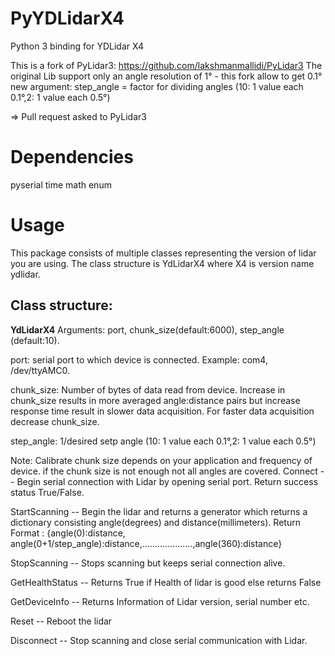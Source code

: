 # PyYDLidarX4
Python 3 binding for YDLidar X4

This is a fork of PyLidar3: https://github.com/lakshmanmallidi/PyLidar3
The original Lib support only an angle resolution of 1° - this fork allow to get 0.1°
new argument:  step_angle = factor for dividing angles (10: 1 value each 0.1°,2: 1 value each 0.5°)

=> Pull request asked to PyLidar3

# Dependencies
pyserial
time
math
enum

# Usage
This package consists of multiple classes representing the version of lidar you are using. The class structure is YdLidarX4 where X4 is version name ydlidar. 

## Class structure:
**YdLidarX4**
Arguments: port, chunk_size(default:6000), step_angle (default:10).

port: serial port to which device is connected. Example: com4, /dev/ttyAMC0.

chunk_size: Number of bytes of data read from device. Increase in chunk_size results in more averaged angle:distance pairs but increase response time result in slower data acquisition. For faster data acquisition decrease chunk_size.

step_angle: 1/desired setp angle (10: 1 value each 0.1°,2: 1 value each 0.5°)

Note: Calibrate chunk size depends on your application and frequency of device. 
if the chunk size is not enough not all angles are covered. 
Connect -- Begin serial connection with Lidar by opening serial port. Return success status True/False.

StartScanning -- Begin the lidar and returns a generator which returns a dictionary consisting angle(degrees) and distance(millimeters).
Return Format : {angle(0):distance, angle(0+1/step_angle):distance,....................,angle(360):distance}

StopScanning -- Stops scanning but keeps serial connection alive.

GetHealthStatus -- Returns True if Health of lidar is good else returns False

GetDeviceInfo -- Returns Information of Lidar version, serial number etc.

Reset -- Reboot the lidar

Disconnect -- Stop scanning and close serial communication with Lidar.
